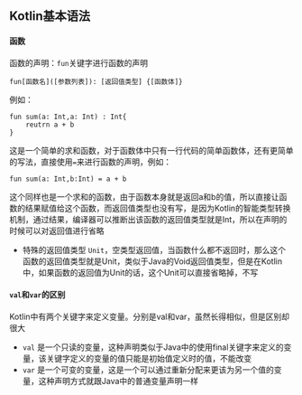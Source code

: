 ## Kotlin基本语法

#### 函数

函数的声明：`fun`关键字进行函数的声明

	fun[函数名]([参数列表]): [返回值类型] {[函数体]}
	
例如：
	
	fun sum(a: Int,a: Int) : Int{
		reutrn a + b
	}
	
这是一个简单的求和函数，对于函数体中只有一行代码的简单函数体，还有更简单的写法，直接使用`=`来进行函数的声明，例如：
	
	fun sum(a: Int,b:Int) = a + b
	
这个同样也是一个求和的函数，由于函数本身就是返回a和b的值，所以直接让函数的结果赋值给这个函数，而返回值类型也没有写，是因为Kotlin的智能类型转换机制，通过结果，编译器可以推断出该函数的返回值类型就是Int，所以在声明的时候可以对返回值进行省略

* 特殊的返回值类型 `Unit`，空类型返回值，当函数什么都不返回时，那么这个函数的返回值类型就是Unit，类似于Java的Void返回值类型，但是在Kotlin中，如果函数的返回值为Unit的话，这个Unit可以直接省略掉，不写

	
#### `val`和`var`的区别

Kotlin中有两个关键字来定义变量。分别是val和var，虽然长得相似，但是区别却很大

* `val` 是一个只读的变量，这种声明类似于Java中的使用final关键字来定义的变量，该关键字定义的变量的值只能是初始值定义时的值，不能改变
* `var` 是一个可变的变量，这是一个可以通过重新分配来更该为另一个值的变量，这种声明方式就跟Java中的普通变量声明一样